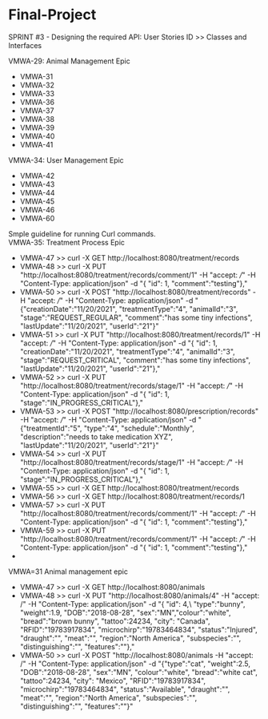 # Final-Project
SPRINT #3 - Designing the required API: User Stories ID >> Classes and Interfaces

VMWA-29: Animal Management Epic
- VMWA-31
- VMWA-32
- VMWA-33
- VMWA-36
- VMWA-37
- VMWA-38
- VMWA-39
- VMWA-40
- VMWA-41

VMWA-34: User Management Epic
- VMWA-42
- VMWA-43
- VMWA-44
- VMWA-45
- VMWA-46
- VMWA-60

Smple guideline for running Curl commands.	
VMWA-35: Treatment Process Epic
- VMWA-47 >> curl -X GET http://localhost:8080/treatment/records
- VMWA-48 >> curl -X PUT "http://localhost:8080/treatment/records/comment/1" -H "accept: */*" -H "Content-Type: application/json" -d "{ \"id\": 1, \"comment\":\"testing\"},"
- VMWA-50 >> curl -X POST "http://localhost:8080/treatment/records" -H "accept: */*" -H "Content-Type: application/json" -d "{\"creationDate\":\"11/20/2021\", \"treatmentType\":\"4\", \"animalId\":\"3\", \"stage\":\"REQUEST_REGULAR\", \"comment\":\"has some tiny infections\", \"lastUpdate\":\"11/20/2021\", \"userId\":\"21\"}"
- VMWA-51 >> curl -X PUT "http://localhost:8080/treatment/records/1" -H "accept: */*" -H "Content-Type: application/json" -d "{ \"id\": 1, \"creationDate\":\"11/20/2021\", \"treatmentType\":\"4\", \"animalId\":\"3\", \"stage\":\"REQUEST_CRITICAL\", \"comment\":\"has some tiny infections\", \"lastUpdate\":\"11/20/2021\", \"userId\":\"21\"},"
- VMWA-52 >> curl -X PUT "http://localhost:8080/treatment/records/stage/1" -H "accept: */*" -H "Content-Type: application/json" -d "{ \"id\": 1, \"stage\":\"IN_PROGRESS_CRITICAL\"},"
- VMWA-53 >> curl -X POST "http://localhost:8080/prescription/records" -H "accept: */*" -H "Content-Type: application/json" -d "{\"treatmentId\":\"5\", \"type\":\"4\", \"schedule\":\"Monthly\", \"description\":\"needs to take medication XYZ\", \"lastUpdate\":\"11/20/2021\", \"userId\":\"21\"}"
- VMWA-54 >> curl -X PUT "http://localhost:8080/treatment/records/stage/1" -H "accept: */*" -H "Content-Type: application/json" -d "{ \"id\": 1, \"stage\":\"IN_PROGRESS_CRITICAL\"},"
- VMWA-55 >> curl -X GET http://localhost:8080/treatment/records
- VMWA-56 >> curl -X GET http://localhost:8080/treatment/records/1
- VMWA-57 >> curl -X PUT "http://localhost:8080/treatment/records/comment/1" -H "accept: */*" -H "Content-Type: application/json" -d "{ \"id\": 1, \"comment\":\"testing\"},"
- VMWA-59 >> curl -X PUT "http://localhost:8080/treatment/records/comment/1" -H "accept: */*" -H "Content-Type: application/json" -d "{ \"id\": 1, \"comment\":\"testing\"},"
- 
VMWA=31 Animal management epic
- VMWA-47 >> curl -X GET http://localhost:8080/animals
- VMWA-48 >> curl -X PUT "http://localhost:8080/animals/4" -H "accept: /" -H "Content-Type: application/json" -d "{ \"id\": 4,\ "type":"bunny\", \"weight\":1.9, \"DOB\":"2018-08-28", \"sex\":"MN",\"colour\":"white", \"bread\":"brown bunny", \"tattoo\":24234, \"city\": \"Canada\", \"RFID\":"19783917834", \"microchirp\":"19783464834", \"status\":"Injured", \"draught\":"", \"meat\":"", \"region\":"North America", \"subspecies\":"", \"distinguishing\":"", \"features\":""},"
- VMWA-50 >> curl -X POST "http://localhost:8080/animals -H "accept: /" -H "Content-Type: application/json" -d "{\"type\":"cat", \"weight\":2.5, \"DOB\":"2018-08-28", \"sex\":"MN", \"colour\":"white", \"bread\":"white cat", \"tattoo\":24234, \"city\": "Mexico", \"RFID\":"19783917834", \"microchirp\":"19783464834", \"status\":"Available", \"draught\":"", \"meat\":"", \"region\":"North America", \"subspecies\":"", \"distinguishing\":"", \"features\":""}"





